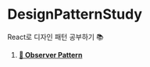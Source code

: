 # DesignPatternStudy
React로 디자인 패턴 공부하기 📚

1. [**👀 Observer Pattern**](https://lee7198.github.io/DesignPatternStudy/observer)
